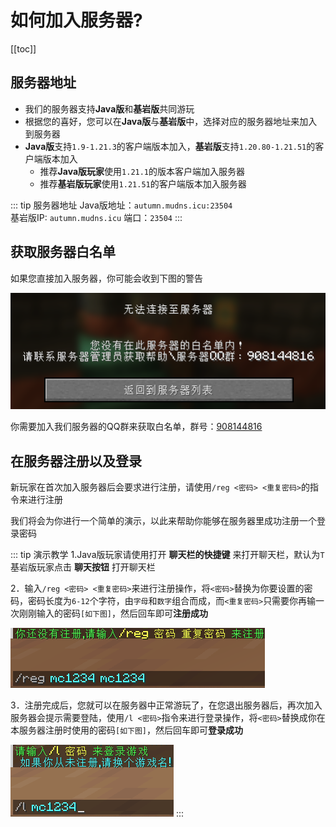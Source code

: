 # 如何加入服务器?

[[toc]]

## 服务器地址

- 我们的服务器支持**Java版**和**基岩版**共同游玩
- 根据您的喜好，您可以在**Java版**与**基岩版**中，选择对应的服务器地址来加入到服务器
- **Java版**支持`1.9-1.21.3`的客户端版本加入，**基岩版**支持`1.20.80-1.21.51`的客户端版本加入
  - 推荐**Java版玩家**使用`1.21.1`的版本客户端加入服务器
  - 推荐**基岩版玩家**使用`1.21.51`的客户端版本加入服务器

::: tip 服务器地址
Java版地址：`autumn.mudns.icu:23504`  
基岩版IP: `autumn.mudns.icu` 端口：`23504`
:::

## 获取服务器白名单

如果您直接加入服务器，你可能会收到下图的警告

![图片不见了](./assets/img/whitelist.png)

你需要加入我们服务器的QQ群来获取白名单，群号：[908144816](https://qm.qq.com/q/4f4qaOWG8w)

## 在服务器注册以及登录

新玩家在首次加入服务器后会要求进行注册，请使用`/reg <密码> <重复密码>`的指令来进行注册

我们将会为你进行一个简单的演示，以此来帮助你能够在服务器里成功注册一个登录密码

::: tip 演示教学
1.Java版玩家请使用打开 **聊天栏的快捷键** 来打开聊天栏，默认为`T`  
基岩版玩家点击 **聊天按钮** 打开聊天栏  

2．输入`/reg <密码> <重复密码>`来进行注册操作，将`<密码>`替换为你要设置的密码，密码长度为`6-12`个字符，由`字母`和`数字`组合而成，而`<重复密码>`只需要你再输一次刚刚输入的密码`[如下图]`，然后回车即可**注册成功**

![注册展示图](./assets/img/registered.png)

3．注册完成后，您就可以在服务器中正常游玩了，在您退出服务器后，再次加入服务器会提示需要登陆，使用`/l <密码>`指令来进行登录操作，将`<密码>`替换成你在本服务器注册时使用的密码`[如下图]`，然后回车即可**登录成功**

![登录展示图](./assets/img/login.png)
:::